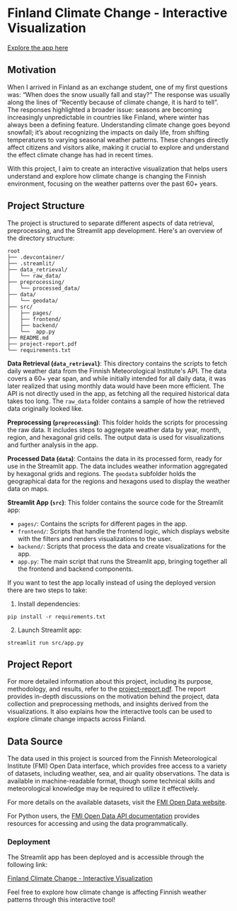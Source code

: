 # Finland Climate Change - Interactive Visualization

[Explore the app here](https://finland-climate-change.streamlit.app/)

## Motivation

When I arrived in Finland as an exchange student, one of my first questions was: “When does the snow usually fall and stay?” The response was usually along the lines of “Recently because of climate change, it is hard to tell”. The responses highlighted a broader issue: seasons are becoming increasingly unpredictable in countries like Finland, where winter has always been a defining feature. Understanding climate change goes beyond snowfall; it’s about recognizing the impacts on daily life, from shifting temperatures to varying seasonal weather patterns. These changes directly affect citizens and visitors alike, making it crucial to explore and understand the effect climate change has had in recent times. 

With this project, I aim to create an interactive visualization that helps users understand and explore how climate change is changing the Finnish environment, focusing on the weather patterns over the past 60+ years.

## Project Structure

The project is structured to separate different aspects of data retrieval, preprocessing, and the Streamlit app development. Here's an overview of the directory structure:


```
root
├── .devcontainer/               
├── .streamlit/                    
├── data_retrieval/               
│   └── raw_data/                 
├── preprocessing/                
│   └── processed_data/           
├── data/                         
│   └── geodata/                  
├── src/                          
│   ├── pages/                    
│   ├── frontend/                 
│   ├── backend/                  
│   └──  app.py                    
├── README.md   
├── project-report.pdf                  
└── requirements.txt              

```

**Data Retrieval (`data_retrieval`)**: This directory contains the scripts to fetch daily weather data from the Finnish Meteorological Institute's API. The data covers a 60+ year span, and while initially intended for all daily data, it was later realized that using monthly data would have been more efficient. The API is not directly used in the app, as fetching all the required historical data takes too long. The `raw_data` folder contains a sample of how the retrieved data originally looked like.

**Preprocessing (`preprocessing`)**: This folder holds the scripts for processing the raw data. It includes steps to aggregate weather data by year, month, region, and hexagonal grid cells. The output data is used for visualizations and further analysis in the app.

**Processed Data (`data`)**: Contains the data in its processed form, ready for use in the Streamlit app. The data includes weather information aggregated by hexagonal grids and regions. The `geodata` subfolder holds the geographical data for the regions and hexagons used to display the weather data on maps.

**Streamlit App (`src`)**: This folder contains the source code for the Streamlit app:
   - `pages/`: Contains the scripts for different pages in the app.
   - `frontend/`: Scripts that handle the frontend logic, which displays website with the filters and renders visualizations to the user.
   - `backend/`: Scripts that process the data and create visualizations for the app.
   - `app.py`: The main script that runs the Streamlit app, bringing together all the frontend and backend components.

If you want to test the app locally instead of using the deployed version there are two steps to take:

1. Install dependencies:
```
pip install -r requirements.txt
```

2. Launch Streamlit app:
```
streamlit run src/app.py
```


## Project Report

For more detailed information about this project, including its purpose, methodology, and results, refer to the [project-report.pdf](project-report.pdf). The report provides in-depth discussions on the motivation behind the project, data collection and preprocessing methods, and insights derived from the visualizations. It also explains how the interactive tools can be used to explore climate change impacts across Finland.



## Data Source

The data used in this project is sourced from the Finnish Meteorological Institute (FMI) Open Data interface, which provides free access to a variety of datasets, including weather, sea, and air quality observations. The data is available in machine-readable format, though some technical skills and meteorological knowledge may be required to utilize it effectively. 

For more details on the available datasets, visit the [FMI Open Data website](https://en.ilmatieteenlaitos.fi/open-data).

For Python users, the [FMI Open Data API documentation](https://github.com/pnuu/fmiopendata) provides resources for accessing and using the data programmatically.


### Deployment

The Streamlit app has been deployed and is accessible through the following link:

[Finland Climate Change - Interactive Visualization](https://finland-climate-change.streamlit.app/)

Feel free to explore how climate change is affecting Finnish weather patterns through this interactive tool!

 
